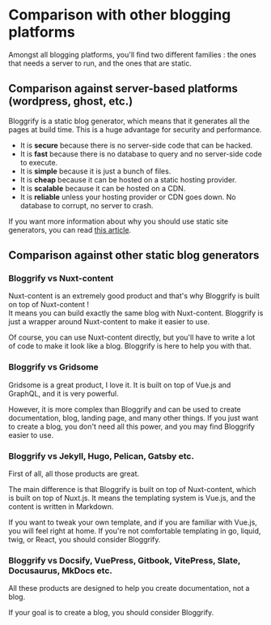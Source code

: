 # Comparison with other blogging platforms

Amongst all blogging platforms, you'll find two different families : the ones that needs a server to run, and the ones that are static.

## Comparison against server-based platforms (wordpress, ghost, etc.)

Bloggrify is a static blog generator, which means that it generates all the pages at build time. This is a huge advantage for security and performance.

* It is **secure** because there is no server-side code that can be hacked.
* It is **fast** because there is no database to query and no server-side code to execute.
* It is **simple** because it is just a bunch of files.
* It is **cheap** because it can be hosted on a static hosting provider.
* It is **scalable** because it can be hosted on a CDN.
* It is **reliable** unless your hosting provider or CDN goes down. No database to corrupt, no server to crash.

If you want more information about why you should use static site generators, you can read [this article](https://www.netlify.com/blog/2020/05/04/what-are-static-site-generators-and-why-should-you-use-them/).

## Comparison against other static blog generators

### Bloggrify vs Nuxt-content

Nuxt-content is an extremely good product and that's why Bloggrify is built on top of Nuxt-content !  
It means you can build exactly the same blog with Nuxt-content. Bloggrify is just a wrapper around Nuxt-content to make it easier to use.

Of course, you can use Nuxt-content directly, but you'll have to write a lot of code to make it look like a blog. Bloggrify is here to help you with that.

### Bloggrify vs Gridsome

Gridsome is a great product, I love it. It is built on top of Vue.js and GraphQL, and it is very powerful.

However, it is more complex than Bloggrify and can be used to create documentation, blog, landing page, and many other things.
If you just want to create a blog, you don't need all this power, and you may find Bloggrify easier to use.


### Bloggrify vs Jekyll, Hugo, Pelican, Gatsby etc.

First of all, all those products are great.

The main difference is that Bloggrify is built on top of Nuxt-content, which is built on top of Nuxt.js. 
It means the templating system is Vue.js, and the content is written in Markdown.

If you want to tweak your own template, and if you are familiar with Vue.js, you will feel right at home. 
If you're not comfortable templating in go, liquid, twig, or React, you should consider Bloggrify.

### Bloggrify vs Docsify, VuePress, Gitbook, VitePress, Slate, Docusaurus, MkDocs etc.

All these products are designed to help you create documentation, not a blog.

If your goal is to create a blog, you should consider Bloggrify.


